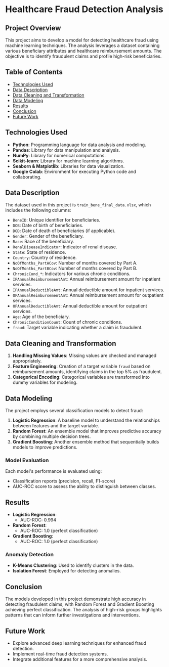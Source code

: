 # Healthcare Fraud Detection Analysis

## Project Overview

This project aims to develop a model for detecting healthcare fraud using machine learning techniques. The analysis leverages a dataset containing various beneficiary attributes and healthcare reimbursement amounts. The objective is to identify fraudulent claims and profile high-risk beneficiaries.

## Table of Contents

- [Technologies Used](#technologies-used)
- [Data Description](#data-description)
- [Data Cleaning and Transformation](#data-cleaning-and-transformation)
- [Data Modeling](#data-modeling)
- [Results](#results)
- [Conclusion](#conclusion)
- [Future Work](#future-work)

## Technologies Used

- **Python**: Programming language for data analysis and modeling.
- **Pandas**: Library for data manipulation and analysis.
- **NumPy**: Library for numerical computations.
- **Scikit-learn**: Library for machine learning algorithms.
- **Seaborn & Matplotlib**: Libraries for data visualization.
- **Google Colab**: Environment for executing Python code and collaborating.

## Data Description

The dataset used in this project is `train_bene_final_data.xlsx`, which includes the following columns:

- `BeneID`: Unique identifier for beneficiaries.
- `DOB`: Date of birth of beneficiaries.
- `DOD`: Date of death of beneficiaries (if applicable).
- `Gender`: Gender of the beneficiary.
- `Race`: Race of the beneficiary.
- `RenalDiseaseIndicator`: Indicator of renal disease.
- `State`: State of residence.
- `Country`: Country of residence.
- `NoOfMonths_PartACov`: Number of months covered by Part A.
- `NoOfMonths_PartBCov`: Number of months covered by Part B.
- `ChronicCond_*`: Indicators for various chronic conditions.
- `IPAnnualReimbursementAmt`: Annual reimbursement amount for inpatient services.
- `IPAnnualDeductibleAmt`: Annual deductible amount for inpatient services.
- `OPAnnualReimbursementAmt`: Annual reimbursement amount for outpatient services.
- `OPAnnualDeductibleAmt`: Annual deductible amount for outpatient services.
- `Age`: Age of the beneficiary.
- `ChronicConditionCount`: Count of chronic conditions.
- `fraud`: Target variable indicating whether a claim is fraudulent.

## Data Cleaning and Transformation

1. **Handling Missing Values**: Missing values are checked and managed appropriately.
2. **Feature Engineering**: Creation of a target variable `fraud` based on reimbursement amounts, identifying claims in the top 5% as fraudulent.
3. **Categorical Encoding**: Categorical variables are transformed into dummy variables for modeling.

## Data Modeling

The project employs several classification models to detect fraud:

1. **Logistic Regression**: A baseline model to understand the relationships between features and the target variable.
2. **Random Forest**: An ensemble model that improves predictive accuracy by combining multiple decision trees.
3. **Gradient Boosting**: Another ensemble method that sequentially builds models to improve predictions.

### Model Evaluation

Each model's performance is evaluated using:
- Classification reports (precision, recall, F1-score)
- AUC-ROC score to assess the ability to distinguish between classes.

## Results

- **Logistic Regression**:
  - AUC-ROC: 0.994
- **Random Forest**:
  - AUC-ROC: 1.0 (perfect classification)
- **Gradient Boosting**:
  - AUC-ROC: 1.0 (perfect classification)

### Anomaly Detection

- **K-Means Clustering**: Used to identify clusters in the data.
- **Isolation Forest**: Employed for detecting anomalies.

## Conclusion

The models developed in this project demonstrate high accuracy in detecting fraudulent claims, with Random Forest and Gradient Boosting achieving perfect classification. The analysis of high-risk groups highlights patterns that can inform further investigations and interventions.

## Future Work

- Explore advanced deep learning techniques for enhanced fraud detection.
- Implement real-time fraud detection systems.
- Integrate additional features for a more comprehensive analysis.
